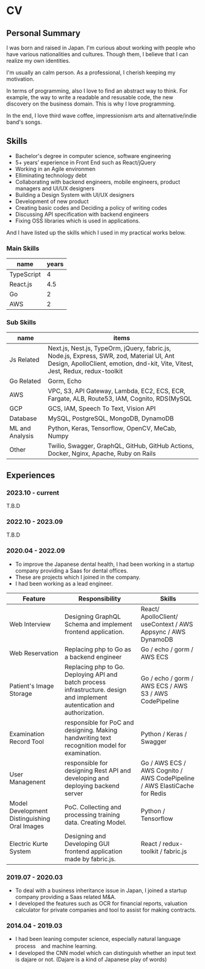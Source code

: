 # CV

## Personal Summary

I was born and raised in Japan. 
I'm curious about working with people who have various nationalities and cultures. 
Though them, I believe that I can realize my own identities.

I'm usually an calm person. As a professional, I cherish keeping my motivation.

In terms of programming, also I love to find an abstract way to think.
For example, the way to write a readable and resusable code, the new discovery on the business domain.
This is why I love programming.

In the end, I love third wave coffee, impressionism arts and alternative/indie band's songs.


## Skills

- Bachelor's degree in computer science, software engineering
- 5+ years’ experience in Front End such as React/jQuery
- Working in an Agile environmen
- Elliminating technology debt
- Collaborating with backend engineers, mobile engineers, product managers and UI/UX designers
- Building a Design System with UI/UX designers
- Development of new product
- Creating basic codes and Deciding a policy of writing codes
- Discussing API specification with backend engineers
- Fixing OSS libraries which is used in applications.

And I have listed up the skills which I used in my practical works below.

### Main Skills

| name | years |
|------------|----|
| TypeScript | 4 |
| React.js | 4.5 |
| Go | 2 |
| AWS | 2 |


### Sub Skills

|name|items|
|---|---|
|Js Related|Next.js, Nest.js, TypeOrm, jQuery, fabric.js, Node.js, Express, SWR, zod, Material UI, Ant Design, ApolloClient, emotion, dnd-kit, Vite, Vitest, Jest, Redux, redux-toolkit|
|Go Related|Gorm, Echo|
|AWS|VPC, S3, API Gateway, Lambda, EC2, ECS, ECR, Fargate, ALB, Route53, IAM, Cognito, RDS(MySQL|PostgreSQL), DynamoDB, Appsync, SES, Cloud Formation, Cloud Watch Logs, Cloud Watch Event, Sage Maker, CodePipeline, ElastiCache for Redis, CDK, SAM|
|GCP|GCS, IAM, Speech To Text, Vision API|
|Database| MySQL, PostgreSQL, MongoDB, DynamoDB |
|ML and Analysis| Python, Keras, Tensorflow, OpenCV, MeCab, Numpy|
|Other|Twilio, Swagger, GraphQL, GitHub, GitHub Actions, Docker, Nginx, Apache, Ruby on Rails |


## Experiences

### 2023.10 - current
T.B.D

### 2022.10 - 2023.09
T.B.D

### 2020.04 - 2022.09 
- To improve the Japanese dental health, I had been working in a startup company providing a Saas for dental offices.
- These are projects which I joined in the company.
- I had been working as a lead engineer.


|Feature|Responsibility|Skills|
|------------|-------|---------|
| Web Interview | Designing GraphQL Schema and implement frontend application.| React/ ApolloClient/ useContext / AWS Appsync / AWS DynamoDB |
| Web Reservation | Replacing php to Go as a backend engineer | Go / echo / gorm / AWS ECS |
| Patient's Image Storage | Replacing php to Go. Deploying API and batch process infrastructure. design and implement autentication and authorization. | Go / echo / gorm / AWS ECS / AWS S3 / AWS CodePipeline |
| Examination Record Tool | responsible for PoC and designing. Making handwriting text recognition model for examination. | Python / Keras / Swagger |
| User Managenent | responsible for designing Rest API and developing and deploying backend server | Go / AWS ECS / AWS Cognito / AWS CodePipeline / AWS ElastiCache for Redis |
| Model Development Distinguishing Oral Images | PoC. Collecting and processing training data. Creating Model. | Python / Tensorflow |
| Electric Kurte System | Designing and Developing GUI frontend application made by fabric.js.  | React / redux-toolkit / fabric.js |

### 2019.07 - 2020.03
- To deal with a business inheritance issue in Japan, I joined a startup company providing a Saas related M&A.
- I developed the features such as OCR for financial reports, valuation calculator for private companies and tool to assist for making contracts.

### 2014.04 - 2019.03
- I had been leaning computer science, especially natural language process　and machine learning.
- I developed the CNN model which can distinguish whether an input text is dajare or not. (Dajare is a kind of Japanese play of words)
